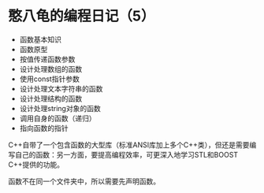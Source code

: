 # 憨八龟的编程日记（5）

- 函数基本知识
- 函数原型
- 按值传递函数参数
- 设计处理数组的函数
- 使用const指针参数
- 设计处理文本字符串的函数
- 设计处理结构的函数
- 设计处理string对象的函数
- 调用自身的函数（递归）
- 指向函数的指针

C++自带了一个包含函数的大型库（标准ANSI库加上多个C++类），但还是需要编写自己的函数：另一方面，要提高编程效率，可更深入地学习STL和BOOST C++提供的功能。

函数不在同一个文件夹中，所以需要先声明函数。
